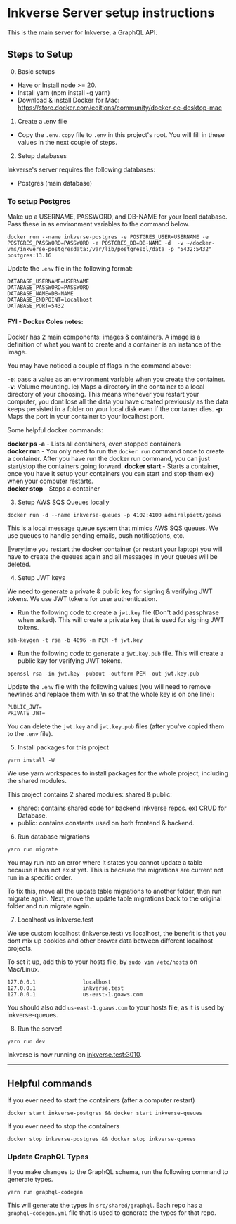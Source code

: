 # Inkverse Server setup instructions

This is the main server for Inkverse, a GraphQL API.

## Steps to Setup

0. Basic setups
  - Have or Install node >= 20.
  - Install yarn (npm install -g yarn)
  - Download & install Docker for Mac: https://store.docker.com/editions/community/docker-ce-desktop-mac

1. Create a .env file

- Copy the `.env.copy` file to `.env` in this project's root. You will fill in these values in the next couple of steps.

2. Setup databases

Inkverse's server requires the following databases:
- Postgres (main database)

### To setup Postgres

Make up a USERNAME, PASSWORD, and DB-NAME for your local database. Pass these in as environment variables to the command below.

```
docker run --name inkverse-postgres -e POSTGRES_USER=USERNAME -e POSTGRES_PASSWORD=PASSWORD -e POSTGRES_DB=DB-NAME -d  -v ~/docker-vms/inkverse-postgresdata:/var/lib/postgresql/data -p "5432:5432" postgres:13.16
```

Update the `.env` file in the following format:
```
DATABASE_USERNAME=USERNAME
DATABASE_PASSWORD=PASSWORD
DATABASE_NAME=DB-NAME
DATABASE_ENDPOINT=localhost
DATABASE_PORT=5432
```

#### FYI - Docker Coles notes:
Docker has 2 main components: images & containers. A image is a definition of what you want to create and a container is an instance of the image.

You may have noticed a couple of flags in the command above:

**-e**: pass a value as an environment variable when you create the container.  
**-v**: Volume mounting. ie) Maps a directory in the container to a local directory of your choosing. This means whenever you restart your computer, you dont lose all the data you have created previously as the data keeps persisted in a folder on your local disk even if the container dies.
**-p**: Maps the port in your container to your localhost port.

Some helpful docker commands:

**docker ps -a** - Lists all containers, even stopped containers  
**docker run** - You only need to run the `docker run` command once to create a container. After you have run the docker run command, you can just start/stop the containers going forward.
**docker start <containerId>** - Starts a container, once you have it setup your containers you can start and stop them ex) when your computer restarts.  
**docker stop <containerId>** - Stops a container

3. Setup AWS SQS Queues locally

```
docker run -d --name inkverse-queues -p 4102:4100 admiralpiett/goaws
```

This is a local message queue system that mimics AWS SQS queues. We use queues to handle sending emails, push notifications, etc.

Everytime you restart the docker container (or restart your laptop) you will have to create the queues again and all messages in your queues will be deleted.

4. Setup JWT keys

We need to generate a private & public key for signing & verifying JWT tokens. We use JWT tokens for user authentication. 

- Run the following code to create a `jwt.key` file (Don't add passphrase when asked). This will create a private key that is used for signing JWT tokens.

```
ssh-keygen -t rsa -b 4096 -m PEM -f jwt.key
```

- Run the following code to generate a `jwt.key.pub` file. This will create a public key for verifying JWT tokens.

```
openssl rsa -in jwt.key -pubout -outform PEM -out jwt.key.pub
```

Update the `.env` file with the following values (you will need to remove newlines and replace them with \n so that the whole key is on one line):

```
PUBLIC_JWT=
PRIVATE_JWT=
```

You can delete the `jwt.key` and `jwt.key.pub` files (after you've copied them to the `.env` file).

5. Install packages for this project

```
yarn install -W
```

We use yarn workspaces to install packages for the whole project, including the shared modules.

This project contains 2 shared modules: shared & public:
- shared: contains shared code for backend Inkverse repos. ex) CRUD for Database.
- public: contains constants used on both frontend & backend.

6. Run database migrations

```
yarn run migrate
```

You may run into an error where it states you cannot update a table because it has not exist yet. This is because the migrations are current not run in a specific order. 

To fix this, move all the update table migrations to another folder, then run migrate again. Next, move the update table migrations back to the original folder and run migrate again.

7. Localhost vs inkverse.test

We use custom localhost (inkverse.test) vs localhost, the benefit is that you dont mix up cookies and other brower data between different localhost projects.

To set it up, add this to your hosts file, by `sudo vim /etc/hosts` on Mac/Linux.

```
127.0.0.1               localhost
127.0.0.1               inkverse.test
127.0.0.1               us-east-1.goaws.com
```

You should also add `us-east-1.goaws.com` to your hosts file, as it is used by inkverse-queues.

8. Run the server!

```
yarn run dev
```

Inkverse is now running on [inkverse.test:3010](http://inkverse.test:3010/).

---

## Helpful commands

If you ever need to start the containers (after a computer restart)

```
docker start inkverse-postgres && docker start inkverse-queues
```

If you ever need to stop the containers

```
docker stop inkverse-postgres && docker stop inkverse-queues
```

### Update GraphQL Types

If you make changes to the GraphQL schema, run the following command to generate types.

```
yarn run graphql-codegen
```

This will generate the types in `src/shared/graphql`. Each repo has a `graphql-codegen.yml` file that is used to generate the types for that repo.
